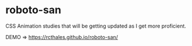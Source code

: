 # roboto-san
CSS Animation studies that will be getting updated as I get more proficient.

DEMO => https://rcthales.github.io/roboto-san/
